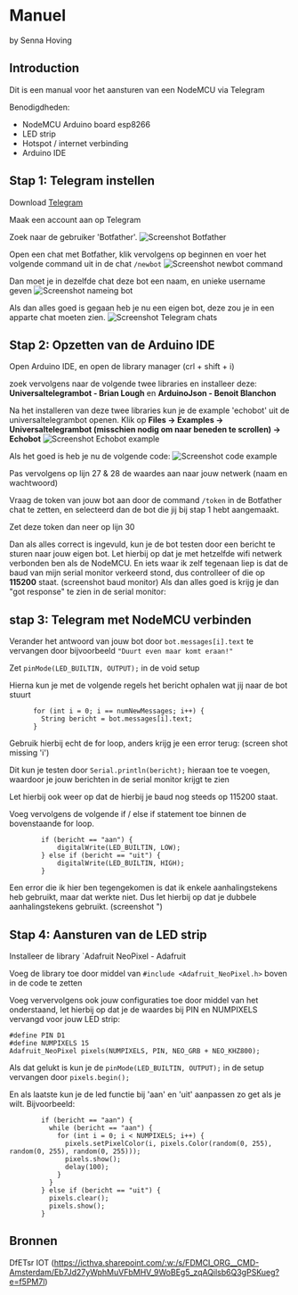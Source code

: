 # Manuel
by Senna Hoving 

## Introduction
Dit is een manual voor het aansturen van een NodeMCU via Telegram

Benodigdheden: 
- NodeMCU Arduino board esp8266
- LED strip
- Hotspot / internet verbinding
- Arduino IDE

## Stap 1: Telegram instellen
Download [Telegram](https://web.telegram.org/a/)

Maak een account aan op Telegram 

Zoek naar de gebruiker 'Botfather'. 
![Screenshot Botfather](/IoT/assets/Screenshot_20241003_094644_Telegram.jpg) 

Open een chat met Botfather, klik vervolgens op beginnen en voer het volgende command uit in de chat `/newbot`
![Screenshot newbot command]()

Dan moet je in dezelfde chat deze bot een naam, en unieke username geven
![Screenshot nameing bot]()

Als dan alles goed is gegaan heb je nu een eigen bot, deze zou je in een apparte chat moeten zien. 
![Screenshot Telegram chats]()

## Stap 2: Opzetten van de Arduino IDE
Open Arduino IDE, en open de library manager (crl + shift + i)

zoek vervolgens naar de volgende twee libraries en installeer deze: **Universaltelegrambot - Brian Lough** en **ArduinoJson - Benoit Blanchon**

Na het installeren van deze twee libraries kun je de example 'echobot' uit de universaltelegrambot openen. Klik op **Files -> Examples -> Universaltelegrambot (misschien nodig om naar beneden te scrollen) -> Echobot**
![Screenshot Echobot example](/IoT/assets/Schermafbeelding%202024-10-03%20095805.png)

Als het goed is heb je nu de volgende code: 
![Screenshot code example](/IoT/assets/Schermafbeelding%202024-10-03%20095805.png)

Pas vervolgens op lijn 27 & 28 de waardes aan naar jouw netwerk (naam en wachtwoord)

Vraag de token van jouw bot aan door de command `/token` in de Botfather chat te zetten, en selecteerd dan de bot die jij bij stap 1 hebt aangemaakt. 

Zet deze token dan neer op lijn 30

Dan als alles correct is ingevuld, kun je de bot testen door een bericht te sturen naar jouw eigen bot. Let hierbij op dat je met hetzelfde wifi netwerk verbonden ben als de NodeMCU.
En iets waar ik zelf tegenaan liep is dat de baud van mijn serial monitor verkeerd stond, dus controlleer of die op **115200** staat. 
(screenshot baud monitor)
Als dan alles goed is krijg je dan "got response" te zien in de serial monitor: 

## stap 3: Telegram met NodeMCU verbinden
Verander het antwoord van jouw bot door `bot.messages[i].text` te vervangen door bijvoorbeeld `"Duurt even maar komt eraan!"` 

Zet `pinMode(LED_BUILTIN, OUTPUT);` in de void setup

Hierna kun je met de volgende regels het bericht ophalen wat jij naar de bot stuurt
```
      for (int i = 0; i == numNewMessages; i++) {
        String bericht = bot.messages[i].text;
      }
```

Gebruik hierbij echt de for loop, anders krijg je een error terug: 
(screen shot missing 'i')

Dit kun je testen door `Serial.println(bericht);` hieraan toe te voegen, waardoor je jouw berichten in de serial monitor krijgt te zien

Let hierbij ook weer op dat de hierbij je baud nog steeds op 115200 staat.


Voeg vervolgens de volgende if / else if statement toe binnen de bovenstaande for loop. 
```
        if (bericht == "aan") {
            digitalWrite(LED_BUILTIN, LOW);
        } else if (bericht == "uit") {
            digitalWrite(LED_BUILTIN, HIGH);
        }
```

Een error die ik hier ben tegengekomen is dat ik enkele aanhalingstekens heb gebruikt, maar dat werkte niet. Dus let hierbij op dat je dubbele aanhalingstekens gebruikt. 
(screenshot ")

## Stap 4: Aansturen van de LED strip
Installeer de library `Adafruit NeoPixel - Adafruit

Voeg de library toe door middel van `#include <Adafruit_NeoPixel.h>` boven in de code te zetten

Voeg ververvolgens ook jouw configuraties toe door middel van het onderstaand, let hierbij op dat je de waardes bij PIN en NUMPIXELS vervangd voor jouw LED strip:
```
#define PIN D1
#define NUMPIXELS 15 
Adafruit_NeoPixel pixels(NUMPIXELS, PIN, NEO_GRB + NEO_KHZ800);
``` 

Als dat gelukt is kun je de `pinMode(LED_BUILTIN, OUTPUT);` in de setup vervangen door `pixels.begin();` 

En als laatste kun je de led functie bij 'aan' en 'uit' aanpassen zo get als je wilt. Bijvoorbeeld: 
```
        if (bericht == "aan") {
          while (bericht == "aan") {
            for (int i = 0; i < NUMPIXELS; i++) {
              pixels.setPixelColor(i, pixels.Color(random(0, 255), random(0, 255), random(0, 255)));
              pixels.show();
              delay(100);
            }
          }
        } else if (bericht == "uit") {
          pixels.clear();
          pixels.show();
        }
```

## Bronnen
DfETsr IOT (https://icthva.sharepoint.com/:w:/s/FDMCI_ORG__CMD-Amsterdam/Eb7Jd27yWphMuVFbMHV_9WoBEg5_zqAQilsb6Q3gPSKueg?e=f5PM7l)